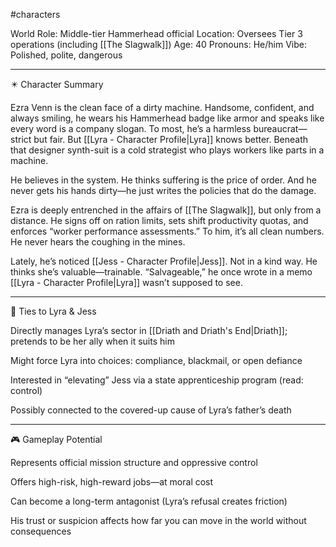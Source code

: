 #characters 

World Role: Middle-tier Hammerhead official
Location: Oversees Tier 3 operations (including [[The Slagwalk]])
Age: 40
Pronouns: He/him
Vibe: Polished, polite, dangerous


---

✴️ Character Summary

Ezra Venn is the clean face of a dirty machine. Handsome, confident, and always smiling, he wears his Hammerhead badge like armor and speaks like every word is a company slogan. To most, he’s a harmless bureaucrat—strict but fair. But [[Lyra - Character Profile|Lyra]] knows better. Beneath that designer synth-suit is a cold strategist who plays workers like parts in a machine.

He believes in the system. He thinks suffering is the price of order. And he never gets his hands dirty—he just writes the policies that do the damage.

Ezra is deeply entrenched in the affairs of [[The Slagwalk]], but only from a distance. He signs off on ration limits, sets shift productivity quotas, and enforces “worker performance assessments.” To him, it’s all clean numbers. He never hears the coughing in the mines.

Lately, he’s noticed [[Jess - Character Profile|Jess]]. Not in a kind way. He thinks she’s valuable—trainable. “Salvageable,” he once wrote in a memo [[Lyra - Character Profile|Lyra]] wasn’t supposed to see.


---

🔧 Ties to Lyra & Jess

Directly manages Lyra’s sector in [[Driath and Driath's End|Driath]]; pretends to be her ally when it suits him

Might force Lyra into choices: compliance, blackmail, or open defiance

Interested in “elevating” Jess via a state apprenticeship program (read: control)

Possibly connected to the covered-up cause of Lyra’s father’s death



---

🎮 Gameplay Potential

Represents official mission structure and oppressive control

Offers high-risk, high-reward jobs—at moral cost

Can become a long-term antagonist (Lyra’s refusal creates friction)

His trust or suspicion affects how far you can move in the world without consequences
